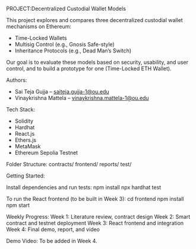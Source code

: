 PROJECT:Decentralized Custodial Wallet Models

This project explores and compares three decentralized custodial wallet mechanisms on Ethereum:
- Time-Locked Wallets
- Multisig Control (e.g., Gnosis Safe-style)
- Inheritance Protocols (e.g., Dead Man’s Switch)

Our goal is to evaluate these models based on security, usability, and user control, and to build a prototype for one (Time-Locked ETH Wallet).

Authors:
- Sai Teja Gujja – saiteja.gujja-1@ou.edu
- Vinaykrishna Mattela – vinaykrishna.mattela-1@ou.edu

Tech Stack:
- Solidity
- Hardhat
- React.js
- Ethers.js
- MetaMask
- Ethereum Sepolia Testnet

Folder Structure:
contracts/
frontend/
reports/
test/

Getting Started:

Install dependencies and run tests:
npm install
npx hardhat test

To run the React frontend (to be built in Week 3):
cd frontend
npm install
npm start

Weekly Progress:
Week 1: Literature review, contract design
Week 2: Smart contract and testnet deployment
Week 3: React frontend and integration
Week 4: Final demo, report, and video

Demo Video:
To be added in Week 4.
